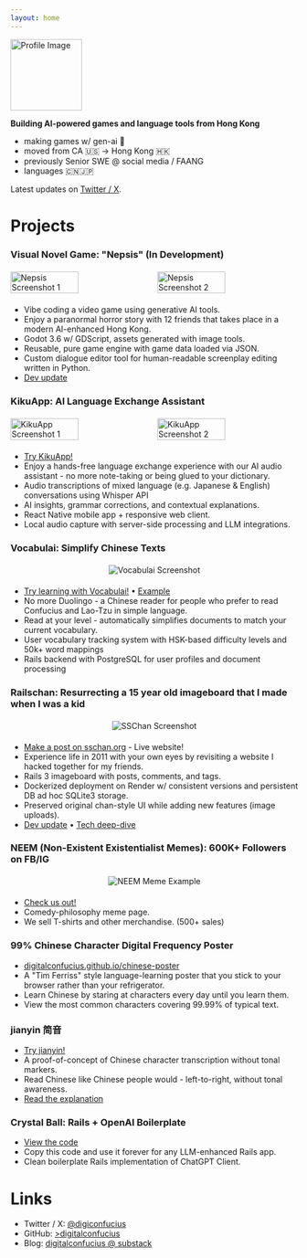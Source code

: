 ```yaml
---
layout: home
---
```


<!-- Begin README contents. -->

<img src="{{ '/assets/images/profile.png' | relative_url }}" alt="Profile Image" class="profile-image" width="125" />

**Building AI-powered games and language tools from Hong Kong**

- making games w/ gen-ai 👾
- moved from CA 🇺🇸 → Hong Kong 🇭🇰
- previously Senior SWE @ social media / FAANG
- languages 🇨🇳🇯🇵

Latest updates on [Twitter / X](https://twitter.com/digiconfucius).

# Projects
### Visual Novel Game: "Nepsis" (In Development)
<div class="image-row">
<img src="{{ '/assets/images/nepsis-1.png' | relative_url }}" alt="Nepsis Screenshot 1" onclick="openModal(this.src)">
<img src="{{ '/assets/images/nepsis-2.png' | relative_url }}" alt="Nepsis Screenshot 2" onclick="openModal(this.src)">
</div>

- Vibe coding a video game using generative AI tools.
- Enjoy a paranormal horror story with 12 friends that takes place in a modern AI-enhanced Hong Kong.
- Godot 3.6 w/ GDScript, assets generated with image tools.
- Reusable, pure game engine with game data loaded via JSON.
- Custom dialogue editor tool for human-readable screenplay editing written in Python.
- [Dev update](https://x.com/digiconfucius/status/1946536710634131847)

### KikuApp: AI Language Exchange Assistant
<div class="image-row">
<img src="{{ '/assets/images/kikuapp-1.png' | relative_url }}" alt="KikuApp Screenshot 1" onclick="openModal(this.src)">
<img src="{{ '/assets/images/kikuapp-2.PNG' | relative_url }}" alt="KikuApp Screenshot 2" onclick="openModal(this.src)">
</div>

- [Try KikuApp!](https://kikuapp.xyz)
- Enjoy a hands-free language exchange experience with our AI audio assistant - no more note-taking or being glued to your dictionary.
- Audio transcriptions of mixed language (e.g. Japanese & English) conversations using Whisper API
- AI insights, grammar corrections, and contextual explanations.
- React Native mobile app + responsive web client.
- Local audio capture with server-side processing and LLM integrations.

### Vocabulai: Simplify Chinese Texts
<div class="image-single">
<img src="{{ '/assets/images/vocabulai-1.png' | relative_url }}" alt="Vocabulai Screenshot" onclick="openModal(this.src)">
</div>

- [Try learning with Vocabulai!](https://vocabulai.xyz) • [Example](https://vocabulai.xyz/documents/18)
- No more Duolingo - a Chinese reader for people who prefer to read Confucius and Lao-Tzu in simple language.
- Read at your level - automatically simplifies documents to match your current vocabulary.
- User vocabulary tracking system with HSK-based difficulty levels and 50k+ word mappings
- Rails backend with PostgreSQL for user profiles and document processing

### Railschan: Resurrecting a 15 year old imageboard that I made when I was a kid
<div class="image-single">
<img src="{{ '/assets/images/sschan-1.png' | relative_url }}" alt="SSChan Screenshot" onclick="openModal(this.src)">
</div>

- [Make a post on sschan.org](https://sschan.org/posts) - Live website!
- Experience life in 2011 with your own eyes by revisiting a website I hacked together for my friends.
- Rails 3 imageboard with posts, comments, and tags.
- Dockerized deployment on Render w/ consistent versions and persistent DB ad hoc SQLite3 storage.
- Preserved original chan-style UI while adding new features (image uploads).
- [Dev update](https://x.com/digiconfucius/status/1765974455300354236) • [Tech deep-dive](https://digitalconfucius.substack.com/p/railschan-resurrection)

### NEEM (Non-Existent Existentialist Memes): 600K+ Followers on FB/IG
<div class="image-single">
<img src="{{ '/assets/images/neem-1.jpg' | relative_url }}" alt="NEEM Meme Example" onclick="openModal(this.src)">
</div>

- [Check us out!](https://neemblog.home.blog/memes/)
- Comedy-philosophy meme page.
- We sell T-shirts and other merchandise. (500+ sales)

### 99% Chinese Character Digital Frequency Poster
- [digitalconfucius.github.io/chinese-poster](https://digitalconfucius.github.io/chinese-poster/)
- A "Tim Ferriss" style language-learning poster that you stick to your browser rather than your refrigerator.
- Learn Chinese by staring at characters every day until you learn them.
- View the most common characters covering 99.99% of typical text.

### jianyin 简音
- [Try jianyin!](https://digitalconfucius.com/jianyin/)
- A proof-of-concept of Chinese character transcription without tonal markers.
- Read Chinese like Chinese people would - left-to-right, without tonal awareness.
- [Read the explanation](https://github.com/digitalconfucius/jianyin/)

### Crystal Ball: Rails + OpenAI Boilerplate
- [View the code](https://github.com/digitalconfucius/crystal-ball/tree/main)
- Copy this code and use it forever for any LLM-enhanced Rails app.
- Clean boilerplate Rails implementation of ChatGPT Client.

# Links
- Twitter / X: [@digiconfucius](https://twitter.com/digiconfucius)
- GitHub: [>digitalconfucius](https://github.com/digitalconfucius)
- Blog: [digitalconfucius @ substack](https://digitalconfucius.substack.com/)

<!-- Image Gallery Styles -->
<style>
.image-row {
  display: flex;
  gap: 10px;
  margin: 20px 0;
}

.image-row img {
  width: calc(50% - 5px);
  cursor: pointer;
  transition: transform 0.2s;
}

.image-row img:hover {
  transform: scale(1.02);
}

.image-single {
  margin: 20px 0;
  text-align: center;
}

.image-single img {
  max-width: 100%;
  cursor: pointer;
  transition: transform 0.2s;
}

.image-single img:hover {
  transform: scale(1.02);
}

/* Modal Styles */
.modal {
  display: none;
  position: fixed;
  z-index: 1000;
  left: 0;
  top: 0;
  width: 100%;
  height: 100%;
  overflow: auto;
  background-color: rgba(0,0,0,0.9);
}

.modal-content {
  margin: auto;
  display: block;
  max-width: 90%;
  max-height: 90%;
  position: absolute;
  top: 50%;
  left: 50%;
  transform: translate(-50%, -50%);
}

.close {
  position: absolute;
  top: 15px;
  right: 35px;
  color: #f1f1f1;
  font-size: 40px;
  font-weight: bold;
  cursor: pointer;
}

.close:hover,
.close:focus {
  color: #999;
}

@media only screen and (max-width: 700px) {
  .image-row {
    flex-direction: column;
  }
  
  .image-row img {
    width: 100%;
  }
}
</style>

<!-- Modal HTML -->
<div id="imageModal" class="modal" onclick="closeModal()">
  <span class="close">&times;</span>
  <img class="modal-content" id="modalImg">
</div>

<!-- Modal JavaScript -->
<script>
function openModal(src) {
  var modal = document.getElementById("imageModal");
  var modalImg = document.getElementById("modalImg");
  modal.style.display = "block";
  modalImg.src = src;
}

function closeModal() {
  var modal = document.getElementById("imageModal");
  modal.style.display = "none";
}

// Close modal on escape key
document.addEventListener('keydown', function(event) {
  if (event.key === 'Escape') {
    closeModal();
  }
});
</script>

<!-- Google tag (gtag.js) -->
<script async src="https://www.googletagmanager.com/gtag/js?id=G-JVFVERMTY0"></script>
<script>
  window.dataLayer = window.dataLayer || [];
  function gtag(){dataLayer.push(arguments);}
  gtag('js', new Date());

  gtag('config', 'G-JVFVERMTY0');
</script>
